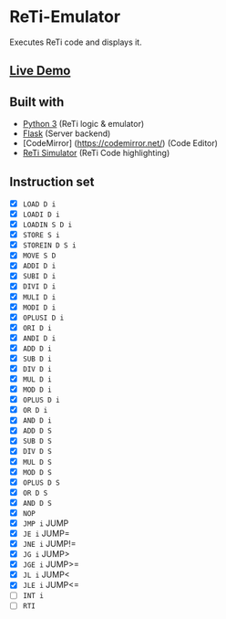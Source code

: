 # ReTi-Emulator

Executes ReTi code and displays it.

## [Live Demo](https://reti.gim.one/)

## Built with

* [Python 3](https://python.org/) (ReTi logic & emulator)
* [Flask](https://flask.palletsprojects.com/en/2.0.x/) (Server backend)
* [CodeMirror] (https://codemirror.net/) (Code Editor)
* [ReTi Simulator](http://reti.agrafix.net) (ReTi Code highlighting)

## Instruction set
- [x] `LOAD D i`
- [x] `LOADI D i`
- [x] `LOADIN S D i`
- [x] `STORE S i`
- [x] `STOREIN D S i`
- [x] `MOVE S D`
- [x] `ADDI D i`
- [x] `SUBI D i`
- [x] `DIVI D i`
- [x] `MULI D i`
- [x] `MODI D i`
- [x] `OPLUSI D i`
- [x] `ORI D i`
- [x] `ANDI D i`
- [x] `ADD D i`
- [x] `SUB D i`
- [x] `DIV D i`
- [x] `MUL D i`
- [x] `MOD D i`
- [x] `OPLUS D i`
- [x] `OR D i`
- [x] `AND D i`
- [x] `ADD D S`
- [x] `SUB D S`
- [x] `DIV D S`
- [x] `MUL D S`
- [x] `MOD D S`
- [x] `OPLUS D S`
- [x] `OR D S`
- [x] `AND D S`
- [x] `NOP`
- [x] `JMP i` JUMP
- [x] `JE i` JUMP=
- [x] `JNE i` JUMP!=
- [x] `JG i` JUMP>
- [x] `JGE i` JUMP>=
- [x] `JL i` JUMP<
- [x] `JLE i` JUMP<=
- [ ] `INT i`
- [ ] `RTI`